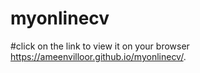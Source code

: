 # myonlinecv 
#click on the link to view it on your browser
https://ameenvilloor.github.io/myonlinecv/.
